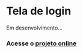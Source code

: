 # Tela de login

Em desenvolvimento...

### Acesse o [projeto online](https://andypeas.github.io/Login/)
